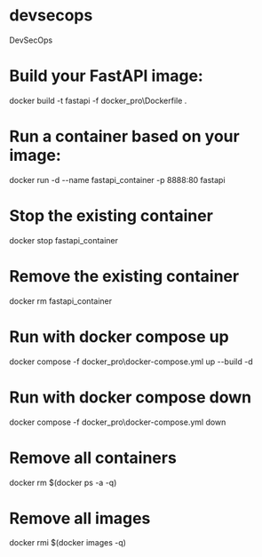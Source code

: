 # devsecops

DevSecOps

# Build your FastAPI image:

docker build -t fastapi -f docker_pro\Dockerfile .

# Run a container based on your image:

docker run -d --name fastapi_container -p 8888:80 fastapi

# Stop the existing container

docker stop fastapi_container

# Remove the existing container

docker rm fastapi_container

# Run with docker compose up

docker compose -f docker_pro\docker-compose.yml up --build -d

# Run with docker compose down

docker compose -f docker_pro\docker-compose.yml down

# Remove all containers

docker rm $(docker ps -a -q)

# Remove all images

docker rmi $(docker images -q)
